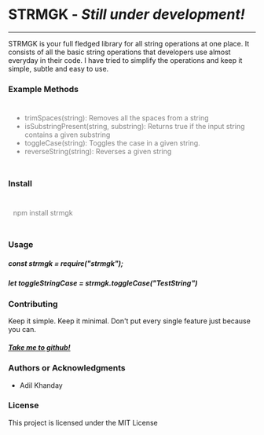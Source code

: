 <h1>STRMGK - <em><b>Still under development! </b></em></h1>

<hr />

<p>
  STRMGK is your full fledged library for all string operations at one place. It
  consists of all the basic string operations that developers use almost
  everyday in their code. I have tried to simplify the operations and keep it
  simple, subtle and easy to use.
</p>

<h3>Example Methods</h3>
<div style="color: grey; padding:10px">
  <ul>
    <li>trimSpaces(string): Removes all the spaces from a string</li>
    <li>
      isSubstringPresent(string, substring): Returns true if the input string
      contains a given substring
    </li>
    <li>toggleCase(string): Toggles the case in a given string.</li>
    <li>reverseString(string): Reverses a given string </li>
  </ul>
</div>

<h3>Install</h3>
<div style="color:grey; padding:10px"><p>npm install strmgk</p></div>

<h3>Usage</h3>

<p>
  <h5>const strmgk = require("strmgk"); </h5>
  <h5>let toggleStringCase = strmgk.toggleCase("TestString")</h5>
</p>

<h3>Contributing</h3>
Keep it simple. Keep it minimal. Don't put every single feature just because you
can.
<h5>
  <a href="https://github.com/aedelkhanday/strmgk/tree/master"> Take me to github!</a>
</h5>

<h3>Authors or Acknowledgments</h3>
<ul>
  <li>Adil Khanday</li>
</ul>

<h3>License</h3>

This project is licensed under the MIT License
